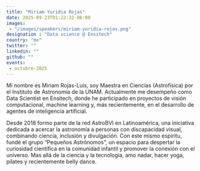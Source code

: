 ```yaml
---
title: "Miriam Yuridia Rojas"
date: 2025-09-23T01:22:32-06:00
images: 
 - "/images/speakers/miriam-yuridia-rojas.png"
designation : "Data science @ Ensitech"
country: "mx"
twitter: ""
linkedin: ""
github: ""
events: 
 - octubre-2025
---
```


Mi nombre es Miriam Rojas-Luis, soy Maestra en Ciencias (Astrofísica) por el Instituto de Astronomía de la UNAM. Actualmente me desempeño como Data Scientist en Ensitech, donde he participado en proyectos de visión computacional, machine learning y, más recientemente, en el desarrollo de agentes de inteligencia artificial.

Desde 2018 formo parte de la red AstroBVI en Latinoamérica, una iniciativa dedicada a acercar la astronomía a personas con discapacidad visual, combinando ciencia, inclusión y divulgación. Con este mismo espíritu, fundé el grupo “Pequeños Astrónomos”, un espacio para despertar la curiosidad científica en la comunidad infantil y promover la conexión con el universo. Mas allá de la ciencia y la tecnologia, amo nadar, hacer yoga, pilates y recientemente belly dance.
